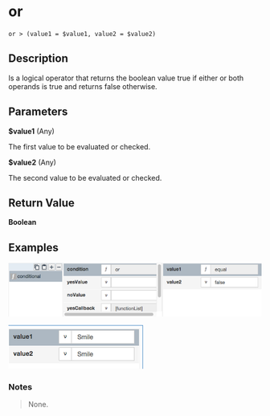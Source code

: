 # or

	or > (value1 = $value1, value2 = $value2)

## Description

Is a logical operator that returns the boolean value true if either or both operands is true and returns false otherwise.

## Parameters

**$value1** (Any)

The first value to be evaluated or checked.

**$value2** (Any)

The second value to be evaluated or checked.

## Return Value

**Boolean**

## Examples

![](or1.png?raw=true)

![](or2.png?raw=true)

### Notes
> None.
